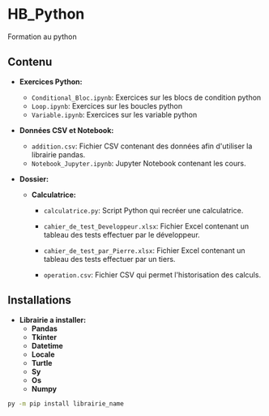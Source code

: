 # HB_Python

Formation au python

## Contenu

- **Exercices Python:**
  - `Conditional_Bloc.ipynb`: Exercices sur les blocs de condition python
  - `Loop.ipynb`: Exercices sur les boucles python
  - `Variable.ipynb`: Exercices sur les variable python

- **Données CSV et Notebook:**
  - `addition.csv`: Fichier CSV contenant des données afin d'utiliser la librairie pandas.
  - `Notebook_Jupyter.ipynb`: Jupyter Notebook contenant les cours.

- **Dossier:**
  - **Calculatrice:**
    - `calculatrice.py`: Script Python qui recréer une calculatrice.
    - `cahier_de_test_Developpeur.xlsx`: Fichier Excel contenant un tableau des tests effectuer par le développeur.
    - `cahier_de_test_par_Pierre.xlsx`: Fichier Excel contenant un tableau des tests effectuer par un tiers.

    - `operation.csv`: Fichier CSV qui permet l'historisation des calculs.

## Installations

- **Librairie a installer:**
  - **Pandas**
  - **Tkinter**
  - **Datetime**
  - **Locale**
  - **Turtle**
  - **Sy**
  - **Os**
  - **Numpy**

```bash
py -m pip install librairie_name
```